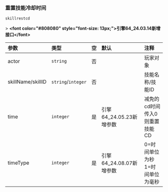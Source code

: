 ### 重置技能冷却时间

`skillrestcd`

&gt; **&lt;font color="#808080" style="font-size: 13px;"&gt;引擎64_24.03.14新增接口&lt;/font&gt;**

| 参数              | 类型               | 空   | 默认                    | 注释                               |
| :---------------- | :----------------- | :--- | :---------------------- | :--------------------------------- |
| actor             | `string`           | 否   |                         | 玩家对象                           |
| skillName/skillID | `string`/`integer` | 否   |                         | 技能名称/技能ID                    |
| time              | `integer`          | 是   | 引擎64_24.05.23新增参数 | 减免的cd时间<br />传入0则重置技能CD  |
| timeType          | `integer`          | 是   | 引擎64_24.08.07新增参数 | 0=时间单位为秒<br />1=时间单位为毫秒 |

